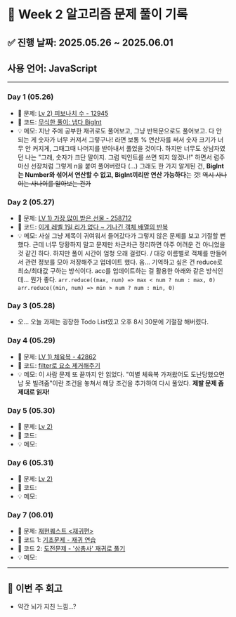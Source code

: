 # 📘 Week 2 알고리즘 문제 풀이 기록

## ✅ 진행 날짜: 2025.05.26 ~ 2025.06.01

## 사용 언어: JavaScript

---

### Day 1 (05.26)

- 🔗 문제: [Lv 2) 피보나치 수 - 12945](https://school.programmers.co.kr/learn/courses/30/lessons/12945)
- 📁 코드: [무식한 풀이: 냅다 BigInt](https://github.com/makee-ham/algo-gogo/tree/main/%ED%94%84%EB%A1%9C%EA%B7%B8%EB%9E%98%EB%A8%B8%EC%8A%A4/2/12945.%E2%80%85%ED%94%BC%EB%B3%B4%EB%82%98%EC%B9%98%E2%80%85%EC%88%98)
- 💡 메모: 지난 주에 공부한 재귀로도 풀어보고, 그냥 반복문으로도 풀어보고. 다 안 되는 게 숫자가 너무 커져서 그렇구나! 라면 보통 % 연산자를 써서 숫자 크기가 너무 안 커지게, 그때그때 나머지를 받아내서 풀었을 것이다. 하지만 너무도 상남자였던 나는 "그래, 숫자가 크단 말이지. 그럼 빅인트를 쓰면 되지 않겠나!" 하면서 럼주 마신 선장처럼 그렇게 n을 붙여 풀어버렸다 (...) 그래도 한 가지 알게된 건, **BigInt는 Number와 섞어서 연산할 수 없고, BigInt끼리만 연산 가능하다**는 것! ~~역시 사나이는 사나이를 알아보는 건가~~

### Day 2 (05.27)

- 🔗 문제: [LV 1) 가장 많이 받은 선물 - 258712](https://school.programmers.co.kr/learn/courses/30/lessons/258712)
- 📁 코드: [이게 레벨 1일 리가 없다 ~ 기나긴 객체 배열의 반복](https://github.com/makee-ham/algo-gogo/tree/main/%ED%94%84%EB%A1%9C%EA%B7%B8%EB%9E%98%EB%A8%B8%EC%8A%A4/1/258712.%E2%80%85%EA%B0%80%EC%9E%A5%E2%80%85%EB%A7%8E%EC%9D%B4%E2%80%85%EB%B0%9B%EC%9D%80%E2%80%85%EC%84%A0%EB%AC%BC)
- 💡 메모: 사실 그냥 제목이 귀여워서 들어갔다가 그렇지 않은 문제를 보고 기절할 뻔했다. 근데 너무 당황하지 말고 문제만 차근차근 정리하면 아주 어려운 건 아니었을 것 같긴 하다. 하지만 풀이 시간이 엄청 오래 걸렸다. / 대강 이름별로 객체를 만들어서 관련 정보를 모아 저장해주고 업데이트 했다. 음... 기억하고 싶은 건 reduce로 최소/최대값 구하는 방식이다. acc를 업데이트하는 걸 활용한 아래와 같은 방식인데... 뭔가 좋다.
  `arr.reduce((max, num) => max < num ? num : max, 0)`
  `arr.reduce((min, num) => min > num ? num : min, 0)`

### Day 3 (05.28)

- 오... 오늘 과제는 굉장한 Todo List였고 오후 8시 30분에 기절잠 해버렸다.

### Day 4 (05.29)

- 🔗 문제: [LV 1) 체육복 - 42862](https://school.programmers.co.kr/learn/courses/30/lessons/42862)
- 📁 코드: [filter로 요소 제거해주기](https://github.com/makee-ham/algo-gogo/tree/main/%ED%94%84%EB%A1%9C%EA%B7%B8%EB%9E%98%EB%A8%B8%EC%8A%A4/1/42862.%E2%80%85%EC%B2%B4%EC%9C%A1%EB%B3%B5)
- 💡 메모: 이 사람 문제 또 끝까지 안 읽었다. "여별 체육복 가져왔어도 도난당했으면 남 못 빌려줌"이란 조건을 놓쳐서 해당 조건을 추가하여 다시 풀었다. **제발 문제 좀 제대로 읽자!**

### Day 5 (05.30)

- 🔗 문제: [Lv 2)]()
- 📁 코드: []()
- 💡 메모:

### Day 6 (05.31)

- 🔗 문제: [Lv 2)]()
- 📁 코드: []()
- 💡 메모:

### Day 7 (06.01)

- 🔗 문제: [재현퀘스트 <재귀편>](https://github.com/maecote/algorithm-study/blob/main/quest/quest3/quest3.md)
- 📁 코드 1: [기초문제 - 재귀 연습](https://github.com/makee-ham/algo-gogo/tree/main/other-algorithms/recursive-basic)
- 📁 코드 2: [도전문제 - '삼총사' 재귀로 풀기](https://github.com/makee-ham/algo-gogo/tree/main/%ED%94%84%EB%A1%9C%EA%B7%B8%EB%9E%98%EB%A8%B8%EC%8A%A4/1/131705.%E2%80%85%EC%82%BC%EC%B4%9D%EC%82%AC)
- 💡 메모:

---

## 📌 이번 주 회고

- 약간 뇌가 지친 느낌...?
